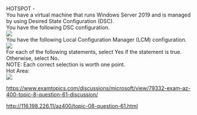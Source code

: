 HOTSPOT -<br/>You have a virtual machine that runs Windows Server 2019 and is managed by using Desired State Configuration (DSC).<br/>You have the following DSC configuration.<br/><img src="https://www.examtopics.com/assets/media/exam-media/04257/0048900001.jpg" class="in-exam-image"/><br/>You have the following Local Configuration Manager (LCM) configuration.<br/><img src="https://www.examtopics.com/assets/media/exam-media/04257/0049000001.jpg" class="in-exam-image"/><br/>For each of the following statements, select Yes if the statement is true. Otherwise, select No.<br/>NOTE: Each correct selection is worth one point.<br/>Hot Area:<br/><img src="https://www.examtopics.com/assets/media/exam-media/04257/0049000002.jpg" class="in-exam-image"/><br/><p><a href="https://www.examtopics.com/discussions/microsoft/view/79332-exam-az-400-topic-8-question-61-discussion/">https://www.examtopics.com/discussions/microsoft/view/79332-exam-az-400-topic-8-question-61-discussion/</a></p><p><a href="http://116.198.226.11/az400/topic-08-question-61.html">http://116.198.226.11/az400/topic-08-question-61.html</a></p><script src="https://giscus.app/client.js"                    data-repo="azsamples/az204"                    data-repo-id="R_kgDOMRXzDQ"                    data-category="General"                    data-category-id="DIC_kwDOMRXzDc4Cgi27"                    data-mapping="pathname"                    data-strict="1"                    data-reactions-enabled="0"                    data-emit-metadata="0"                    data-input-position="bottom"                    data-theme="preferred_color_scheme"                    data-lang="en"                    crossorigin="anonymous"                    async>                    </script>